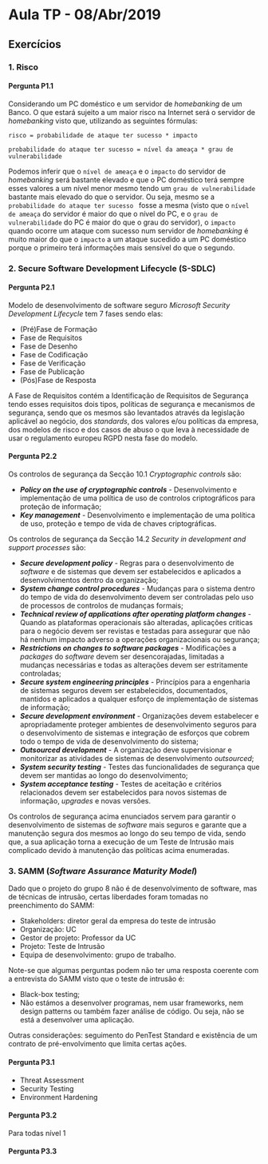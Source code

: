 # Aula TP - 08/Abr/2019
## Exercícios

### 1. Risco
#### Pergunta P1.1

Considerando um PC doméstico e um servidor de *homebanking* de um Banco. O que estará sujeito a um maior risco na Internet será o servidor de _homebanking_ visto que, utilizando as seguintes fórmulas:

```risco = probabilidade de ataque ter sucesso * impacto```

```probabilidade do ataque ter sucesso = nível da ameaça * grau de vulnerabilidade```

Podemos inferir que o ```nível de ameaça``` e o ```impacto``` do servidor de *homebanking* será bastante elevado e que o PC doméstico terá sempre esses valores a um nível menor mesmo tendo um ```grau de vulnerabilidade``` bastante mais elevado do que o servidor. Ou seja, mesmo se a ```probabilidade do ataque ter sucesso ``` fosse a mesma (visto que o ```nível de ameaça``` do servidor é maior do que o nível do PC, e o ```grau de vulnerabilidade``` do PC é maior do que o grau do servidor), o ```impacto``` quando ocorre um ataque com sucesso num servidor de *homebanking* é muito maior do que o ```impacto``` a um ataque sucedido a um PC doméstico porque o primeiro terá informações mais sensível do que o segundo.



### 2. Secure Software Development Lifecycle (S-SDLC)
#### Pergunta P2.1

Modelo de desenvolvimento de software seguro *Microsoft Security Development Lifecycle* tem 7 fases sendo elas: 

- (Pré)Fase de Formação
- Fase de Requisitos
- Fase de Desenho
- Fase de Codificação
- Fase de Verificação
- Fase de Publicação
- (Pós)Fase de Resposta

A Fase de Requisitos contém a Identificação de Requisitos de Segurança tendo esses requisitos dois tipos, políticas de segurança e mecanismos de segurança, sendo que os mesmos são levantados através da legislação aplicável ao negócio, dos *standards*, dos valores e/ou políticas da empresa, dos modelos de risco e dos casos de abuso o que leva à necessidade de usar o regulamento europeu RGPD nesta fase do modelo.
#### Pergunta P2.2

Os controlos de segurança da Secção 10.1 *Cryptographic controls* são:

- ***Policy on the use of cryptographic controls*** - Desenvolvimento e implementação de uma política de uso de controlos criptográficos para proteção de informação;
- ***Key management*** - Desenvolvimento e implementação de uma política de uso, proteção e tempo de vida de chaves criptográficas.

Os controlos de segurança da Secção 14.2 *Security in development and support processes* são:

- ***Secure development policy*** - Regras para o desenvolvimento de *software* e de sistemas que devem ser estabelecidos e aplicados a desenvolvimentos dentro da organização;
- ***System change control procedures*** - Mudanças para o sistema dentro do tempo de vida do desenvolvimento devem ser controladas pelo uso de processos de controlos de mudanças formais;
- ***Technical review of applications after operating platform changes*** - Quando as plataformas operacionais são alteradas, aplicações criticas para o negócio devem ser revistas e testadas para assegurar que não há nenhum impacto adverso a operações organizacionais ou segurança;
- ***Restrictions on changes to software packages*** - Modificações a *packages* do *software* devem ser desencorajadas, limitadas a mudanças necessárias e todas as alterações devem ser estritamente controladas;
- ***Secure system engineering principles*** - Princípios para a engenharia de sistemas seguros devem ser estabelecidos, documentados, mantidos e aplicados a qualquer esforço de implementação de sistemas de informação;
- ***Secure development environment*** - Organizações devem estabelecer e apropriadamente proteger ambientes de desenvolvimento seguros para o desenvolvimento de sistemas e integração de esforços que cobrem todo o tempo de vida de desenvolvimento do sistema;
- ***Outsourced development*** - A organização deve supervisionar e monitorizar as atividades de sistemas de desenvolvimento *outsourced*;
- ***System security testing*** - Testes das funcionalidades de segurança que devem ser mantidas ao longo do desenvolvimento;
- ***System acceptance testing*** - Testes de aceitação e critérios relacionados devem ser estabelecidos para novos sistemas de informação, *upgrades* e novas versões.

Os controlos de segurança acima enunciados servem para garantir o desenvolvimento de sistemas de *software* mais seguros e garante que a manutenção segura dos mesmos ao longo do seu tempo de vida, sendo que, a sua aplicação torna a execução de um Teste de Intrusão mais complicado devido à manutenção das políticas acima enumeradas.



### 3. SAMM (_Software Assurance Maturity Model_)

Dado que o projeto do grupo 8 não é de desenvolvimento de software, mas de técnicas de intrusão, certas liberdades foram tomadas no preenchimento do SAMM:

- Stakeholders: diretor geral da empresa do teste de intrusão
- Organização: UC
- Gestor de projeto: Professor da UC
- Projeto: Teste de Intrusão
- Equipa de desenvolvimento: grupo de trabalho.

Note-se que algumas perguntas podem não ter uma resposta coerente com a entrevista do SAMM visto que o teste de intrusão é:

- Black-box testing;
- Não estámos a desenvolver programas, nem usar frameworks, nem design patterns ou também fazer análise de código. Ou seja, não se está a desenvolver uma aplicação.

Outras considerações: seguimento do PenTest Standard e existência de um contrato de pré-envolvimento  que limita certas ações.

#### Pergunta P3.1

- Threat Assessment
- Security Testing
- Environment Hardening

#### Pergunta P3.2

Para todas nível 1

#### Pergunta P3.3

